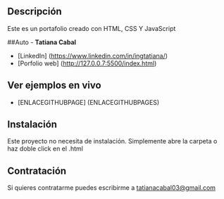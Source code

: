 ## Descripción

Este es un portafolio creado con HTML, CSS Y JavaScript 

##Auto - 
**Tatiana Cabal**

* [LinkedIn] (https://www.linkedin.com/in/ingtatiana/)
* [Porfolio web] (http://127.0.0.7:5500/index.html)

## Ver ejemplos en vivo
- [ENLACEGITHUBPAGE] (ENLACEGITHUBPAGES)

## Instalación
Este proyecto no necesita de instalación. Simplemente abre la carpeta o haz doble click en el .html

## Contratación
Si quieres contratarme puedes escribirme a tatianacabal03@gmail.com
